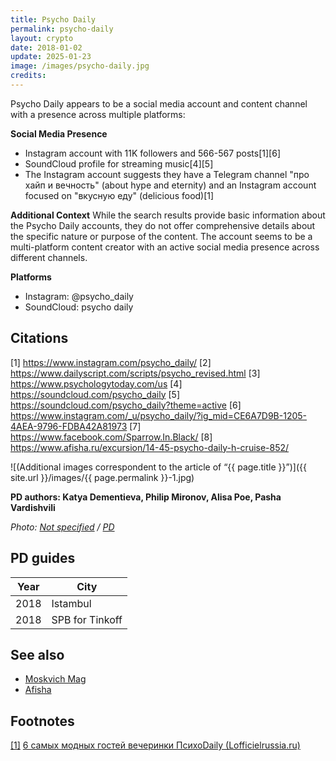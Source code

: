 ```yaml
---
title: Psycho Daily
permalink: psycho-daily
layout: crypto
date: 2018-01-02
update: 2025-01-23
image: /images/psycho-daily.jpg
credits:
---
```


Psycho Daily appears to be a social media account and content channel with a presence across multiple platforms:

**Social Media Presence**
- Instagram account with 11K followers and 566-567 posts[1][6]
- SoundCloud profile for streaming music[4][5]
- The Instagram account suggests they have a Telegram channel "про хайп и вечность" (about hype and eternity) and an Instagram account focused on "вкусную еду" (delicious food)[1]

**Additional Context**
While the search results provide basic information about the Psycho Daily accounts, they do not offer comprehensive details about the specific nature or purpose of the content. The account seems to be a multi-platform content creator with an active social media presence across different channels.

**Platforms**
- Instagram: @psycho_daily
- SoundCloud: psycho daily

## Citations

[1] https://www.instagram.com/psycho_daily/
[2] https://www.dailyscript.com/scripts/psycho_revised.html
[3] https://www.psychologytoday.com/us
[4] https://soundcloud.com/psycho_daily
[5] https://soundcloud.com/psycho_daily?theme=active
[6] https://www.instagram.com/_u/psycho_daily/?ig_mid=CE6A7D9B-1205-4AEA-9796-FDBA42A81973
[7] https://www.facebook.com/Sparrow.In.Black/
[8] https://www.afisha.ru/excursion/14-45-psycho-daily-h-cruise-852/


![(Additional images correspondent to the article of “{{ page.title }}”)]({{ site.url }}/images/{{ page.permalink }}-1.jpg)

**PD authors: Katya Dementieva, Philip Mironov, Alisa Poe, Pasha Vardishvili**

*Photo: [Not specified](index) / [PD](index)*

## PD guides

|Year|City|
|-|-|
|2018|Istambul|
|2018|SPB for Tinkoff|

## See also

+ [Moskvich Mag](moskvich-mag)
+ [Afisha](afisha-magazine)

## Footnotes

[[1]](#a1) <span id="f1"></span> [6 самых модных гостей вечеринки ПсихоDaily (Lofficielrussia.ru)](https://www.lofficielrussia.ru/events/6-samyh-modnyh-gostey-vecherinki-psycho-daily#image-49957)
